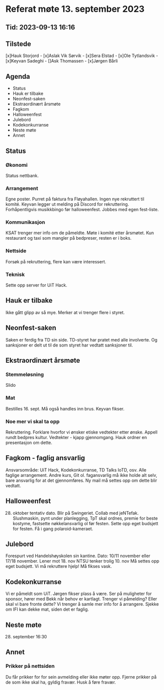 # Referat møte 13. september 2023
## Tid: 2023-09-13 16:16

## Tilstede
[x]Hauk Storjord - [x]Aslak Vik Sørvik - [x]Sera Elstad - [x]Ole Tytlandsvik - [x]Keyvan Sadeghi - []Ask Thomassen - [x]Jørgen Bårli

## Agenda
* Status
* Hauk er tilbake
* Neonfest-saken
* Ekstraordinært årsmøte
* Fagkom
* Halloweenfest
* Julebord
* Kodekonkurranse
* Neste møte
* Annet

## Status

### Økonomi
Status nettbank. 

### Arrangement
Egne poster. Purret på faktura fra Fløyahallen. Ingen nye rekruttert til komité. Keyvan legger ut melding på Discord for rekruttering. Forhåpentligvis musikkbingo før halloweenfest.
Jobbes med egen fest-liste. 

### Kommunikasjon
KSAT trenger mer info om de påmeldte. Møte i komité etter årsmøtet. Kun restaurant og taxi som mangler på bedpreser, resten er i boks.

### Nettside
Forsøk på rekruttering, flere kan være interessert. 

### Teknisk
Sette opp server for UiT Hack. 

## Hauk er tilbake
Ikke gått glipp av så mye. Merker at vi trenger flere i styret.

## Neonfest-saken
Saken er ferdig fra TD sin side. TD-styret har pratet med alle involverte. Og sanksjoner er delt ut til de som styret har vedtatt sanksjoner til.

## Ekstraordinært årsmøte
### Stemmeløsning
Slido

### Mat
Bestilles 16. sept. Må også handles inn brus. Keyvan fikser.

### Noe mer vi skal ta opp
Rekruttering.
Forklare hvorfor vi ønsker etiske vedtekter etter ønske.
Appell rundt bedpres kultur.
Vedtekter - kjapp gjennomgang. 
Hauk ordner en presentasjon om dette.

## Fagkom - faglig ansvarlig
Ansvarsområde: UiT Hack, Kodekonkurranse, TD Talks IoTD, osv. Alle faglige arrangement.
Andre kurs, Git ol. fagansvarlig må ikke holde alt selv, bare ansvarlig for at det gjennomføres.
Ny mail må settes opp om dette blir vedtatt.

## Halloweenfest
28. oktober tentativ dato.
Blir på Swingeriet. Collab med jeNTefak.
Slushmaskin, pynt under planlegging, TpT skal ordnes, premie for beste kostyme, fastsette nøkkelansvarlig ol før festen.
Sette opp eget budsjett for festen.
Få i gang polaroid-kameraet. 

## Julebord
Forespurt ved Handelshøyskolen sin kantine. 
Dato: 10/11 november eller 17/18 november. Lener mot 18. nov
NTSU tenker trolig 10. nov
Må settes opp eget budsjett. 
Vi må rekruttere hjelp! 
Må fikses vask.

## Kodekonkurranse
Vi er påmeldt som UiT. Jørgen fikser plass å være. Ser på muligheter for sponsor, hører med Bekk når behov er kartlagt. 
Trenger vi påmelding? Eller skal vi bare fronte dette? 
Vi trenger å samle mer info for å arrangere. 
Sjekke om IFI kan dekke mat, siden det er faglig. 

## Neste møte
28. september 16:30

## Annet

### Prikker på nettsiden
Du får prikker for for sein avmelding eller ikke møter opp. Fjerne prikker på de som ikke skal ha, gyldig fravær. Husk å føre fravær. 
